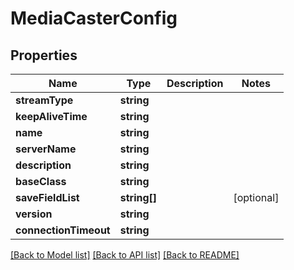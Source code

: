 # MediaCasterConfig

## Properties
Name | Type | Description | Notes
------------ | ------------- | ------------- | -------------
**streamType** | **string** |  | 
**keepAliveTime** | **string** |  | 
**name** | **string** |  | 
**serverName** | **string** |  | 
**description** | **string** |  | 
**baseClass** | **string** |  | 
**saveFieldList** | **string[]** |  | [optional] 
**version** | **string** |  | 
**connectionTimeout** | **string** |  | 

[[Back to Model list]](../README.md#documentation-for-models) [[Back to API list]](../README.md#documentation-for-api-endpoints) [[Back to README]](../README.md)


